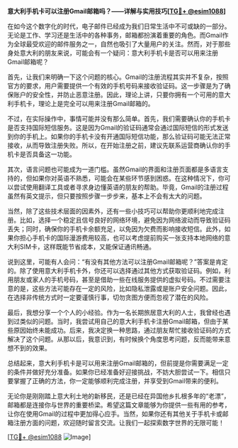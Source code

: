 **意大利手机卡可以注册Gmail邮箱吗？——详解与实用技巧[[TG💪+ @esim1088](https://t.me/s/esim1088)]**

在如今这个数字化的时代，电子邮件已经成为我们日常生活中不可或缺的一部分。无论是工作、学习还是生活中的各种事务，邮箱都扮演着重要的角色。而Gmail作为全球最受欢迎的邮件服务之一，自然也吸引了大量用户的关注。然而，对于那些身处意大利的朋友来说，可能会有一个疑问：意大利手机卡是否可以用来注册Gmail邮箱呢？

首先，让我们来明确一下这个问题的核心。Gmail的注册流程其实并不复杂，按照官方的要求，用户需要提供一个有效的手机号码来接收验证码。这一步骤是为了确保账户的安全性，并防止恶意注册。因此，理论上讲，只要你拥有一个可用的意大利手机卡，理论上是完全可以用来注册Gmail邮箱的。

不过，在实际操作中，事情可能并没有那么简单。首先，我们需要确认你的手机卡是否支持国际短信服务。这是因为Gmail的验证码通常会通过国际短信的形式发送到你的手机上。如果你的手机卡没有开通国际短信功能，那么验证码可能无法正常接收，从而导致注册失败。所以，在开始注册之前，建议先联系运营商确认你的手机卡是否具备这一功能。

其次，语言问题也可能成为一道门槛。虽然Gmail的界面和注册页面都是多语言支持的，但如果你对英语不熟悉，可能会在某些环节感到困惑。在这种情况下，你可以尝试使用翻译工具或者寻求身边懂英语的朋友的帮助。毕竟，Gmail的注册过程虽然有英文提示，但只要按照步骤一步步来，基本上不会有太大的问题。

当然，除了这些技术层面的因素外，还有一些小技巧可以帮助你更顺利地完成注册。比如，选择一个稳定且信号良好的网络环境，避免因为网络波动而导致验证码丢失；同时，确保你的手机卡余额充足，以免因为欠费而影响接收短信。此外，如果你担心手机卡的国际漫游费用较高，也可以考虑提前购买一张支持本地网络的意大利SIM卡，这样既能节省成本，又能保证通讯畅通。

说到这里，可能有人会问：“有没有其他方法可以注册Gmail邮箱呢？”答案是肯定的。除了使用意大利手机卡外，你还可以选择通过其他方式获取验证码。例如，利用朋友或家人的手机号码，甚至是借助一些在线服务提供的虚拟号码。不过需要注意的是，这些方法可能存在一定的风险，比如隐私泄露或是账户安全问题。因此，在选择非传统方式时一定要谨慎行事，切勿贪图方便而忽视了潜在的风险。

最后，我想分享一个个人的小经验。作为一名长期旅居意大利的人士，我曾经也遇到过类似的问题。当时，我尝试用自己的意大利手机卡注册Gmail邮箱，但由于某些原因始终未能成功。后来，我决定换一种思路，通过朋友帮忙接收验证码的方式解决了这个问题。从那以后，我意识到，有时候换个角度思考问题，反而能带来意想不到的效果。

总结起来，意大利手机卡是可以用来注册Gmail邮箱的，但前提是你需要满足一定的条件并做好充分准备。如果你已经准备好迎接挑战，不妨大胆尝试一下。相信只要掌握了正确的方法，你一定能够顺利完成注册，并享受到Gmail带来的便利。

无论你是刚刚踏上意大利土地的新移民，还是已经在异国他乡扎根多年的“老漂”，邮箱都是连接你与世界的重要桥梁。希望这篇文章能够为你提供一些有用的参考，让你在使用Gmail的过程中更加得心应手。当然，如果你还有其他关于手机卡或邮箱注册方面的问题，欢迎随时留言交流。让我们一起探索数字世界的无限可能！

[[TG💪+ @esim1088](https://t.me/s/esim1088) ![Image](https://i.postimg.cc/4NQfJmqS/Snipaste-2025-05-13-00-14-12.png)]
